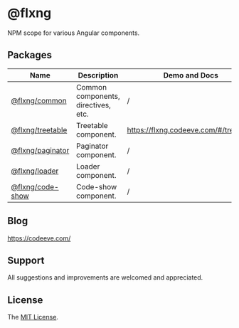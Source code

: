 
# @flxng
NPM scope for various Angular components.


## Packages
Name | Description | Demo and Docs | Version
--- | --- | --- | --- 
[@flxng/common](https://github.com/seidme/flxng/tree/development/src/app/packages/common)| Common components, directives, etc. | / |  1.1.2
[@flxng/treetable](https://github.com/seidme/flxng/tree/development/src/app/packages/treetable) | Treetable component. | https://flxng.codeeve.com/#/treetable | 1.1.8
[@flxng/paginator](https://github.com/seidme/flxng/tree/development/src/app/packages/paginator) | Paginator component. | / | 1.1.8
[@flxng/loader](https://github.com/seidme/flxng/tree/development/src/app/packages/loader) | Loader component. | / | 1.1.2
[@flxng/code-show](https://github.com/seidme/flxng/tree/development/projects/code-show) | Code-show component. | / | 1.0.2


## Blog
https://codeeve.com/


## Support
All suggestions and improvements are welcomed and appreciated.


## License
The [MIT License](https://github.com/seidme/flxng/blob/development/LICENSE).
